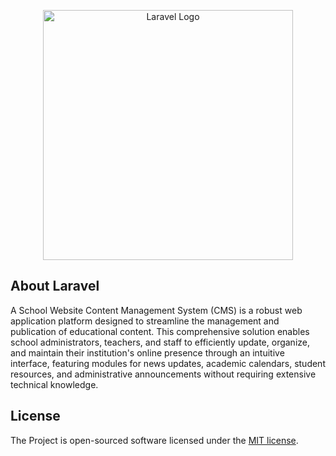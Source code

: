 <p align="center"><a href="https://laravel.com" target="_blank"><img src="https://raw.githubusercontent.com/laravel/art/master/logo-lockup/5%20SVG/2%20CMYK/1%20Full%20Color/laravel-logolockup-cmyk-red.svg" width="400" alt="Laravel Logo"></a></p>

## About Laravel

A School Website Content Management System (CMS) is a robust web application platform designed to streamline the management and publication of educational content. This comprehensive solution enables school administrators, teachers, and staff to efficiently update, organize, and maintain their institution's online presence through an intuitive interface, featuring modules for news updates, academic calendars, student resources, and administrative announcements without requiring extensive technical knowledge.

## License

The Project is open-sourced software licensed under the [MIT license](https://opensource.org/licenses/MIT).
